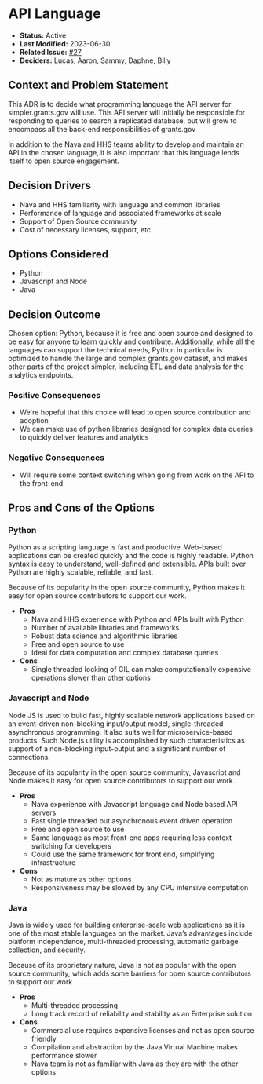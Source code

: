 # API Language

* **Status:** Active
* **Last Modified:** 2023-06-30
* **Related Issue:** [#27](https://github.com/HHS/simpler-grants-gov/issues/27)
* **Deciders:** Lucas, Aaron, Sammy, Daphne, Billy

## Context and Problem Statement

This ADR is to decide what programming language the API server for simpler.grants.gov will use. This API server will initially be responsible for responding to queries to search a replicated database, but will grow to encompass all the back-end responsibilities of grants.gov

In addition to the Nava and HHS teams ability to develop and maintain an API in the chosen language, it is also important that this language lends itself to open source engagement.

## Decision Drivers

* Nava and HHS familiarity with language and common libraries
* Performance of language and associated frameworks at scale
* Support of Open Source community
* Cost of necessary licenses, support, etc.

## Options Considered

* Python
* Javascript and Node
* Java

## Decision Outcome

Chosen option: Python, because it is free and open source and designed to be easy for anyone to learn quickly and contribute. Additionally, while all the languages can support the technical needs, Python in particular is optimized to handle the large and complex grants.gov dataset, and makes other parts of the project simpler, including ETL and data analysis for the analytics endpoints.

### Positive Consequences

* We're hopeful that this choice will lead to open source contribution and adoption
* We can make use of python libraries designed for complex data queries to quickly deliver features and analytics

### Negative Consequences

* Will require some context switching when going from work on the API to the front-end

## Pros and Cons of the Options

### Python

Python as a scripting language is fast and productive. Web-based applications can be created quickly and the code is highly readable. Python syntax is easy to understand, well-defined and extensible. APIs built over Python are highly scalable, reliable, and fast.

Because of its popularity in the open source community, Python makes it easy for open source contributors to support our work.

* **Pros**
  * Nava and HHS experience with Python and APIs built with Python
  * Number of available libraries and frameworks
  * Robust data science and algorithmic libraries
  * Free and open source to use
  * Ideal for data computation and complex database queries
* **Cons**
  * Single threaded locking of GIL can make computationally expensive operations slower than other options

### Javascript and Node

Node JS is used to build fast, highly scalable network applications based on an event-driven non-blocking input/output model, single-threaded asynchronous programming. It also suits well for microservice-based products. Such Node.js utility is accomplished by such characteristics as support of a non-blocking input-output and a significant number of connections.

Because of its popularity in the open source community, Javascript and Node makes it easy for open source contributors to support our work.

* **Pros**
  * Nava experience with Javascript language and Node based API servers
  * Fast single threaded but asynchronous event driven operation
  * Free and open source to use
  * Same language as most front-end apps requiring less context switching for developers
  * Could use the same framework for front end, simplifying infrastructure
* **Cons**
  * Not as mature as other options
  * Responsiveness may be slowed by any CPU intensive computation

### Java

Java is widely used for building enterprise-scale web applications as it is one of the most stable languages on the market. Java’s advantages include platform independence, multi-threaded processing, automatic garbage collection, and security.

Because of its proprietary nature, Java is not as popular with the open source community, which adds some barriers for open source contributors to support our work.

* **Pros**
  * Multi-threaded processing
  * Long track record of reliability and stability as an Enterprise solution
* **Cons**
  * Commercial use requires expensive licenses and not as open source friendly
  * Compilation and abstraction by the Java Virtual Machine makes performance slower
  * Nava team is not as familiar with Java as they are with the other options
